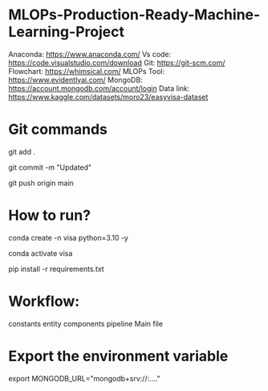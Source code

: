 # MLOPs-Production-Ready-Machine-Learning-Project
Anaconda: https://www.anaconda.com/
Vs code: https://code.visualstudio.com/download
Git: https://git-scm.com/
Flowchart: https://whimsical.com/
MLOPs Tool: https://www.evidentlyai.com/
MongoDB: https://account.mongodb.com/account/login
Data link: https://www.kaggle.com/datasets/moro23/easyvisa-dataset

# Git commands
git add .

git commit -m "Updated"

git push origin main

# How to run?

conda create -n visa python=3.10 -y

conda activate visa

pip install -r requirements.txt

# Workflow:

constants
entity
components
pipeline
Main file

# Export the environment variable

export MONGODB_URL="mongodb+srv://<username>:<password>...."